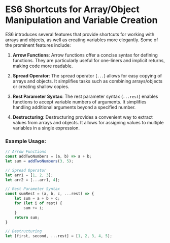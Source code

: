 # ES6 Shortcuts for Array/Object Manipulation and Variable Creation

ES6 introduces several features that provide shortcuts for working with arrays and objects, as well as creating variables more elegantly. Some of the prominent features include:

1. **Arrow Functions**: Arrow functions offer a concise syntax for defining functions. They are particularly useful for one-liners and implicit returns, making code more readable.

2. **Spread Operator**: The spread operator (`...`) allows for easy copying of arrays and objects. It simplifies tasks such as combining arrays/objects or creating shallow copies.

3. **Rest Parameter Syntax**: The rest parameter syntax (`...rest`) enables functions to accept variable numbers of arguments. It simplifies handling additional arguments beyond a specified number.

4. **Destructuring**: Destructuring provides a convenient way to extract values from arrays and objects. It allows for assigning values to multiple variables in a single expression.

### Example Usage:

```javascript
// Arrow Functions
const addTwoNumbers = (a, b) => a + b;
let sum = addTwoNumbers(3, 5);

// Spread Operator
let arr1 = [1, 2, 3];
let arr2 = [...arr1, 4];

// Rest Parameter Syntax
const sumRest = (a, b, c, ...rest) => {
    let sum = a + b + c;
    for (let i of rest) {
        sum += i;
    }
    return sum;
}

// Destructuring
let [first, second, ...rest] = [1, 2, 3, 4, 5];
